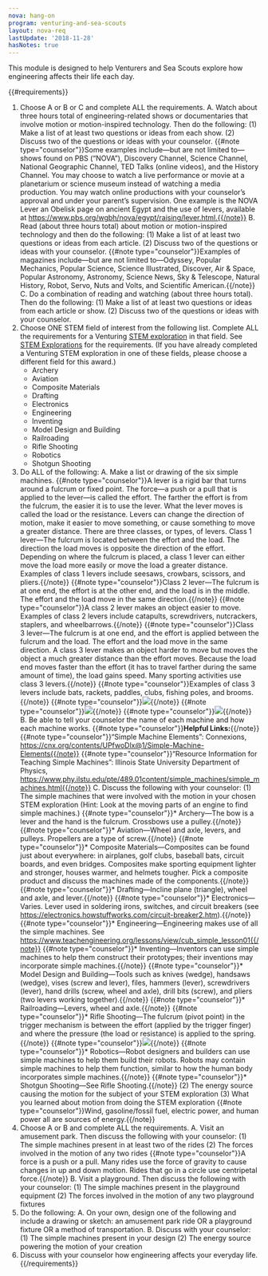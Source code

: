 ```yaml
---
nova: hang-on
program: venturing-and-sea-scouts
layout: nova-req
lastUpdate: '2018-11-28'
hasNotes: true
---
```


This module is designed to help Venturers and Sea Scouts explore how engineering affects their life each day.

{{#requirements}}
1. Choose A or B or C and complete ALL the requirements.
    A. Watch about three hours total of engineering-related shows or documentaries that involve motion or motion-inspired technology. Then do the following:
        (1) Make a list of at least two questions or ideas from each show.
        (2) Discuss two of the questions or ideas with your counselor.
        {{#note type="counselor"}}Some examples include—but are not limited to—shows found on PBS (“NOVA”), Discovery Channel, Science Channel, National Geographic Channel, TED Talks (online videos), and the History Channel. You may choose to watch a live performance or movie at a planetarium or science museum instead of watching a media production. You may watch online productions with your counselor’s approval and under your parent’s supervision. One example is the NOVA Lever an Obelisk page on ancient Egypt and the use of levers, available at https://www.pbs.org/wgbh/nova/egypt/raising/lever.html.{{/note}}
    B. Read (about three hours total) about motion or motion-inspired technology and then do the following:
        (1) Make a list of at least two questions or ideas from each article.
        (2) Discuss two of the questions or ideas with your counselor.
        {{#note type="counselor"}}Examples of magazines include—but are not limited to—Odyssey, Popular Mechanics, Popular Science, Science Illustrated, Discover, Air & Space, Popular Astronomy, Astronomy, Science News, Sky & Telescope, Natural History, Robot, Servo, Nuts and Volts, and Scientific American.{{/note}}
    C. Do a combination of reading and watching (about three hours total). Then do the following:
        (1) Make a list of at least two questions or ideas from each article or show.
        (2) Discuss two of the questions or ideas with your counselor.
2. Choose ONE STEM field of interest from the following list. Complete ALL the requirements for a Venturing [STEM exploration](../../explorations/) in that field. See [STEM Explorations](../../explorations/) for the requirements. (If you have already completed a Venturing STEM exploration in one of these fields, please choose a different field for this award.)
    * Archery
    * Aviation
    * Composite Materials
    * Drafting
    * Electronics
    * Engineering
    * Inventing
    * Model Design and Building
    * Railroading
    * Rifle Shooting
    * Robotics
    * Shotgun Shooting
3. Do ALL of the following:
    A. Make a list or drawing of the six simple machines.
        {{#note type="counselor"}}A lever is a rigid bar that turns around a fulcrum or fixed point. The force—a push or a pull that is applied to the lever—is called the effort. The farther the effort is from the fulcrum, the easier it is to use the lever. What the lever moves is called the load or the resistance. Levers can change the direction of motion, make it easier to move something, or cause something to move a greater distance. There are three classes, or types, of levers. Class 1 lever—The fulcrum is located between the effort and the load. The direction the load moves is opposite the direction of the effort.  Depending on where the fulcrum is placed, a class 1 lever can either move the load more easily or move the load a greater distance. Examples of class 1 levers include seesaws, crowbars, scissors, and pliers.{{/note}}
        {{#note type="counselor"}}Class 2 lever—The fulcrum is at one end, the effort is at the other end, and the load is in the middle.  The effort and the load move in the same direction.{{/note}}
        {{#note type="counselor"}}A class 2 lever makes an object easier to move. Examples of class 2 levers include catapults, screwdrivers, nutcrackers, staplers, and wheelbarrows.{{/note}}
        {{#note type="counselor"}}Class 3 lever—The fulcrum is at one end, and the effort is applied between the fulcrum and the load.  The effort and the load move in the same direction. A class 3 lever makes an object harder to move but moves the object a much greater distance than the effort moves. Because the load end moves faster than the effort (it has to travel farther during the same amount of time), the load gains speed.  Many sporting activities use class 3 levers.{{/note}}
        {{#note type="counselor"}}Examples of class 3 levers include bats, rackets, paddles, clubs, fishing poles, and brooms.{{/note}}
        {{#note type="counselor"}}<img src="levers.png" class="W(100%) H(a)">{{/note}}
        {{#note type="counselor"}}<img src="simple-machines.png" class="W(100%) H(a)">{{/note}}
        {{#note type="counselor"}}<img src="screw-and-pulley.png" class="W(100%) H(a)">{{/note}}
    B. Be able to tell your counselor the name of each machine and how each machine works.
        {{#note type="counselor"}}**Helpful Links:**{{/note}}
        {{#note type="counselor"}}“Simple Machine Elements”: Connexions, https://cnx.org/contents/UPfwoDlx@1/Simple-Machine-Elements{{/note}}
        {{#note type="counselor"}}“Resource Information for Teaching Simple Machines”: Illinois State University Department of Physics, https://www.phy.ilstu.edu/pte/489.01content/simple_machines/simple_machines.html{{/note}}
    C. Discuss the following with your counselor:
        (1) The simple machines that were involved with the motion in your chosen STEM exploration (Hint: Look at the moving parts of an engine to find simple machines.)
            {{#note type="counselor"}}* Archery—The bow is a lever and the hand is the fulcrum. Crossbows use a pulley.{{/note}}
            {{#note type="counselor"}}* Aviation—Wheel and axle, levers, and pulleys. Propellers are a type of screw.{{/note}}
            {{#note type="counselor"}}* Composite Materials—Composites can be found just about everywhere: in airplanes, golf clubs, baseball bats, circuit boards, and even bridges. Composites make sporting equipment lighter and stronger, houses warmer, and helmets tougher. Pick a composite product and discuss the machines made of the components.{{/note}}
            {{#note type="counselor"}}* Drafting—Incline plane (triangle), wheel and axle, and lever.{{/note}}
            {{#note type="counselor"}}* Electronics—Varies. Lever used in soldering irons, switches, and circuit breakers (see https://electronics.howstuffworks.com/circuit-breaker2.htm).{{/note}}
            {{#note type="counselor"}}* Engineering—Engineering makes use of all the simple machines. See https://www.teachengineering.org/lessons/view/cub_simple_lesson01{{/note}}
            {{#note type="counselor"}}* Inventing—Inventors can use simple machines to help them construct their prototypes; their inventions may incorporate simple machines.{{/note}}
            {{#note type="counselor"}}* Model Design and Building—Tools such as knives (wedge), handsaws (wedge), vises (screw and lever), files, hammers (lever), screwdrivers (lever), hand drills (screw, wheel and axle), drill bits (screw), and pliers (two levers working together).{{/note}}
            {{#note type="counselor"}}* Railroading—Levers, wheel and axle.{{/note}}
            {{#note type="counselor"}}* Rifle Shooting—The fulcrum (pivot point) in the trigger mechanism is between the effort (applied by the trigger finger) and where the pressure (the load or resistance) is applied to the spring.{{/note}}
            {{#note type="counselor"}}<img src="trigger-mechanism.png" class="W(100%) H(a)">{{/note}}
            {{#note type="counselor"}}* Robotics—Robot designers and builders can use simple machines to help them build their robots. Robots may contain simple machines to help them function, similar to how the human body incorporates simple machines.{{/note}}
            {{#note type="counselor"}}* Shotgun Shooting—See Rifle Shooting.{{/note}}
        (2) The energy source causing the motion for the subject of your STEM exploration
        (3) What you learned about motion from doing the STEM exploration
            {{#note type="counselor"}}Wind, gasoline/fossil fuel, electric power, and human power all are sources of energy.{{/note}}
4. Choose A or B and complete ALL the requirements.
    A. Visit an amusement park. Then discuss the following with your counselor:
        (1) The simple machines present in at least two of the rides
        (2) The forces involved in the motion of any two rides
            {{#note type="counselor"}}A force is a push or a pull. Many rides use the force of gravity to cause changes in up and down motion. Rides that go in a circle use centripetal force.{{/note}}
    B. Visit a playground. Then discuss the following with your counselor:
        (1) The simple machines present in the playground equipment
        (2) The forces involved in the motion of any two playground fixtures
5. Do the following:
    A. On your own, design one of the following and include a drawing or sketch: an amusement park ride OR a playground fixture OR a method of transportation.
    B. Discuss with your counselor:
        (1) The simple machines present in your design
        (2) The energy source powering the motion of your creation
6. Discuss with your counselor how engineering affects your everyday life.
{{/requirements}}
